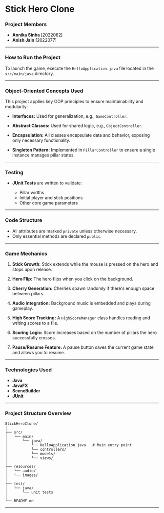 # Stick Hero Clone 

### Project Members

* **Annika Sinha** \[2022082]
* **Anish Jain** \[2022077]

---

###  How to Run the Project

To launch the game, execute the `HelloApplication.java` file located in the `src/main/java` directory.

---

###  Object-Oriented Concepts Used

This project applies key OOP principles to ensure maintainability and modularity:

* **Interfaces:**
  Used for generalization, e.g., `GameController`.

* **Abstract Classes:**
  Used for shared logic, e.g., `ObjectController`.

* **Encapsulation:**
  All classes encapsulate data and behavior, exposing only necessary functionality.

* **Singleton Pattern:**
  Implemented in `PillarController` to ensure a single instance manages pillar states.

---

###  Testing

* **JUnit Tests** are written to validate:

  * Pillar widths
  * Initial player and stick positions
  * Other core game parameters

---

###  Code Structure

* All attributes are marked `private` unless otherwise necessary.
* Only essential methods are declared `public`.

---

###  Game Mechanics

1. **Stick Growth:**
   Stick extends while the mouse is pressed on the hero and stops upon release.

2. **Hero Flip:**
   The hero flips when you click on the background.

3. **Cherry Generation:**
   Cherries spawn randomly if there's enough space between pillars.

4. **Audio Integration:**
   Background music is embedded and plays during gameplay.

5. **High Score Tracking:**
   A `HighScoreManager` class handles reading and writing scores to a file.

6. **Scoring Logic:**
   Score increases based on the number of pillars the hero successfully crosses.

7. **Pause/Resume Feature:**
   A pause button saves the current game state and allows you to resume.

---

###  Technologies Used

* **Java**
* **JavaFX**
* **SceneBuilder**
* **JUnit**

---

###  Project Structure Overview

```
StickHeroClone/
│
├── src/
│   └── main/
│       └── java/
│           └── HelloApplication.java   # Main entry point
│           └── controllers/
│           └── models/
│           └── views/
│
├── resources/
│   └── audio/
│   └── images/
│
├── test/
│   └── java/
│       └── unit tests
│
└── README.md
```

---

